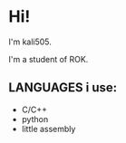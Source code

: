 # Hi!
I'm kali505.

I'm a student of ROK.

## LANGUAGES i use:

- C/C++
- python
- little assembly

<!---
kali505/kali505 is a ✨ special ✨ repository because its `README.md` (this file) appears on your GitHub profile.
You can click the Preview link to take a look at your changes.
--->
